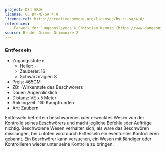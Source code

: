 ```yaml
---
project: DS4 SRD+
license: CC BY-NC-SA 4.0
licence-ref: https://creativecommons.org/licenses/by-nc-sa/4.0/
references: 
  - Fanwerk for Dungeonslayers © Christian Kennig (https://www.dungeonslayers.net/)
source: Bruder Grimms Grimmoire 2
---
```


### Entfesseln

- Zugangsstufen:
  - Heiler: -
  - Zauberer: 16
  - Schwarzmagier: 8
- Preis: 465GM
- ZB: -Wirkerstufe des Beschwörers
- Dauer: Augenblicklich
- Distanz: VE x 5 Meter
- Abklingzeit: 100 Kampfrunden
- Art: Zaubern

Entfesseln befreit ein beschworenes oder erwecktes Wesen von der Kontrolle seines Beschwörers und macht jegliche Befehle oder Aufträge nichtig. Beschworene Wesen verhalten sich, als wäre das Beschwören misslungen, bei Untoten wird durch Entfesseln ein eventuelles Kontrollieren gebannt. Ein Beschwörer kann versuchen, ein Wesen mit Bändiger oder Kontrollieren wieder unter seine Kontrolle zu bringen.

